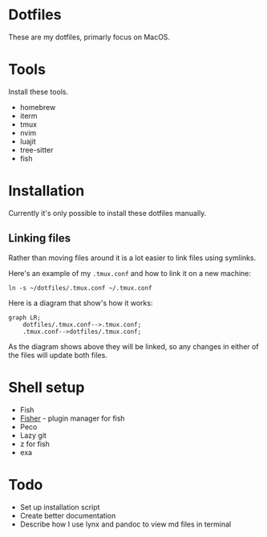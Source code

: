 # Dotfiles
These are my dotfiles, primarly focus on MacOS.

# Tools
Install these tools.
* homebrew
* iterm
* tmux
* nvim
* luajit
* tree-sitter
* fish

# Installation
Currently it's only possible to install these dotfiles manually.

## Linking files
Rather than moving files around it is a lot easier to link files using symlinks.

Here's an example of my `.tmux.conf` and how to link it on a new machine:

`ln -s ~/dotfiles/.tmux.conf ~/.tmux.conf`

Here is a diagram that show's how it works:

```mermaid
graph LR;
    dotfiles/.tmux.conf-->.tmux.conf;
    .tmux.conf-->dotfiles/.tmux.conf;
```
As the diagram shows above they will be linked, so any changes in either of the files will update both files.
# Shell setup
* Fish
* [Fisher](https://github.com/jorgebucaran/fisher) - plugin manager for fish
* Peco
* Lazy git
* z for fish
* exa
# Todo
* Set up installation script
* Create better documentation
* Describe how I use lynx and pandoc to view md files in terminal

